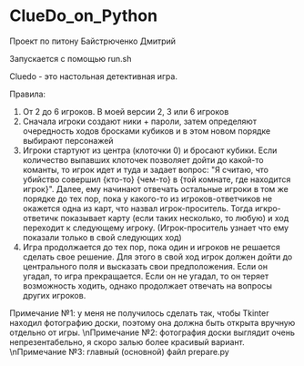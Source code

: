 # ClueDo_on_Python
Проект по питону Байстрюченко Дмитрий


Запускается с помощью run.sh

Cluedo - это настольная детективная игра.

Правила:
1. От 2 до 6 игроков. В моей версии 2, 3 или 6 игроков
2. Сначала игроки создают ники + пароли, затем определяют очередность ходов бросками кубиков и в этом новом порядке выбирают персонажей
3. Игроки стартуют из центра (клоточки 0) и бросают кубики. Если количество выпавших клоточек позволяет дойти до какой-то команты, то игрок идет и туда и задает вопрос: "Я считаю, что убийство совершил {кто-то} {чем-то} в {той комнате, где находится игрок}". Далее, ему начинают отвечать остальные игроки в том же порядке до тех пор, пока у какого-то из игроков-ответчиков не окажется одна из карт, что назвал игрок-проситель. Тогда игкро-ответичк показывает карту (если таких несколько, то любую) и ход переходит к следующему игроку. (Игрок-проситель узнает что ему показали только в свой следующих ход)
4. Игра продолжается до тех пор, пока один и игроков не решается сделать свое решение. Для этого в свой ход игрок должен дойти до центрального поля и высказать свои предположения. Если он угадал, то игра прекращается. Если он не угадал, то он теряет возможность ходить, однако продолжает отвечать на вопросы других игроков.

Примечание №1: у меня не получилось сделать так, чтобы Tkinter находил фотографию доски, поэтому она должна быть открыта вручную отдельно от игры.
\nПримечание №2: фотография доски выглядит очень непрезентабельно, я скоро залью более красивый вариант.
\nПримечание №3: главный (основной) файл prepare.py

